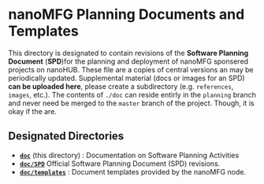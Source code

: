 # nanoMFG Planning Documents and Templates

This directory is designated to contain revisions of the **Software Planning Document** (**SPD**)for the planning and deployment of nanoMFG sponsered projects on nanoHUB.  These file are a copies of central versions an may be periodically updated.  Supplemental material (docs or images for an SPD) **can be uploaded here**, please create a subdirectory (e.g. `references`, `images`, etc.).  The contents of `./doc` can reside entirly in the `planning` branch and never need be merged to the `master` branch of the project.  Though, it is okay if the are.

## Designated Directories
* [**`doc`**]() (this directory) : Documentation on Software Planning Activities
* [**`doc/SPD`**](https://github.com/nanoMFG/GSA-Raman/tree/planning/doc/SPD) Official Software Planning Document (SPD) revisions.
* [**`doc/templates`**](https://github.com/nanoMFG/GSA-Raman/tree/planning/doc/templates) : Document templates provided by the nanoMFG node.
